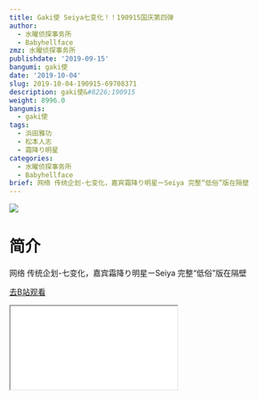 ```yaml
---
title: Gaki使 Seiya七变化！！190915国庆第四弹
author:
  - 水曜侦探事务所
  - Babyhellface
zmz: 水曜侦探事务所
publishdate: '2019-09-15'
bangumi: gaki使
date: '2019-10-04'
slug: 2019-10-04-190915-69708371
description: gaki使&#8226;190915
weight: 8996.0
bangumis:
  - gaki使
tags:
  - 浜田雅功
  - 松本人志
  - 霜降り明星
categories:
  - 水曜侦探事务所
  - Babyhellface
brief: 网络 传统企划-七变化，嘉宾霜降り明星ーSeiya 完整“低俗”版在隔壁
---
```

![](https://raw.githubusercontent.com/tcgriffith/owaraisite/master/static/tmpimg/304a6d1d58eba5371f3b1e8c5278a4c249b7c179.jpg.480.jpg)
# 简介  
网络
传统企划-七变化，嘉宾霜降り明星ーSeiya
完整“低俗”版在隔壁  

[去B站观看](https://www.bilibili.com/video/av69708371/)
<div class ="resp-container"><iframe class="testiframe" src="//player.bilibili.com/player.html?aid=69708371"", scrolling="no", allowfullscreen="true" > </iframe></div> 
